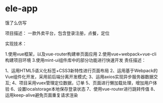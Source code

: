 # ele-app

饿了么仿写 

项目描述：
一款外卖平台，包含登录注册，点餐，定位

实现技术：

1.使用vue框架，以及vue-router构建单页面应用
2.使用vue+webpack+vue-cli构建项目环境
3.使用mint-ui组件库中的部分功能进行快速开发
责任描述：

1、运用HTML5语义化标签+CSS3新特性进行页面布局
2、运用基于Webpack的Vue组件化开发，采用前后端分离开发模式;
3、运用axios实现异步服务器数据交互;
4、项目采用vuex管理定位数据，订单
5、页面进行懒加载处理，增加用户体验
6、设置localstorage本地保存登录状态
7、使用vue-router进行跳转传值
8、运用keep-alive避免页面重复请求渲染
